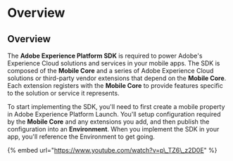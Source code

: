# Overview

## Overview

The **Adobe Experience Platform SDK** is required to power Adobe's Experience Cloud solutions and services in your mobile apps. The SDK is composed of the **Mobile Core** and a series of Adobe Experience Cloud solutions or third-party vendor extensions that depend on the **Mobile Core**. Each extension registers with the **Mobile Core** to provide features specific to the solution or service it represents.

To start implementing the SDK, you'll need to first create a mobile property in Adobe Experience Platform Launch. You'll setup configuration required by the **Mobile Core** and any extensions you add, and then publish the configuration into an **Environment**. When you implement the SDK in your app, you'll reference the Environment to get going.

{% embed url="https://www.youtube.com/watch?v=p\_TZ6\_z2D0E" %}



